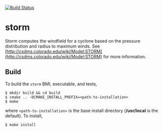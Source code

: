 [![Build Status](https://travis-ci.org/csdms-contrib/storm.svg?branch=master)](https://travis-ci.org/csdms-contrib/storm)

# storm

Storm computes the windfield for a cyclone based on 
the pressure distribution and radius to maximum winds.
See [http://csdms.colorado.edu/wiki/Model:STORM](http://csdms.colorado.edu/wiki/Model:STORM)
for more information.

## Build

To build the `storm` BMI, executable, and tests,

    $ mkdir build && cd build
    $ cmake .. -DCMAKE_INSTALL_PREFIX=<path-to-installation>
    $ make

where `<path-to-installation>` is the base install directory
(**/usr/local** is the default).
To install,

    $ make install
